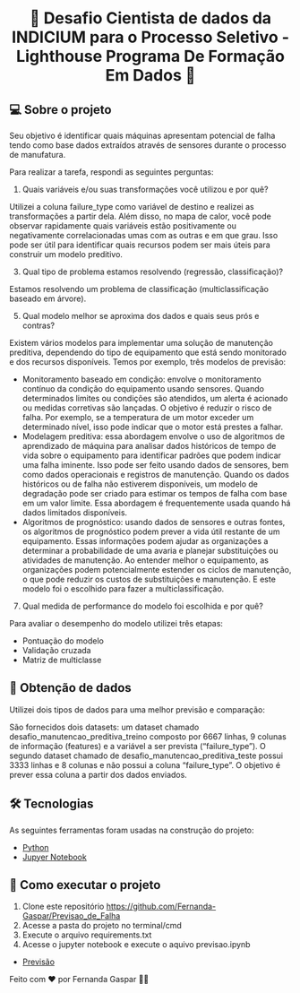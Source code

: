 <h1 align="center"> 🚀 Desafio Cientista de dados da INDICIUM para o Processo Seletivo - Lighthouse Programa De Formação Em Dados 🚀 </h1>

## 💻 Sobre o projeto

Seu objetivo é identificar quais máquinas apresentam potencial de falha tendo como base dados extraídos através de sensores durante o processo de manufatura. 

Para realizar a tarefa, respondi as seguintes perguntas: 
1. Quais variáveis e/ou suas transformações você utilizou e por quê? 

  Utilizei a coluna failure_type como variável de destino e realizei as transformações a partir dela. Além disso, no mapa de calor, você pode observar    rapidamente quais variáveis estão positivamente ou negativamente correlacionadas umas com as outras e em que grau. Isso pode ser útil para identificar quais recursos podem ser mais úteis para construir um modelo preditivo.
  
3. Qual tipo de problema estamos resolvendo (regressão, classificação)? 

  Estamos resolvendo um problema de classificação (multiclassificação baseado em árvore).
  
5. Qual modelo melhor se aproxima dos dados e quais seus prós e contras?

  Existem vários modelos para implementar uma solução de manutenção preditiva, dependendo do tipo de equipamento que está sendo monitorado e dos recursos disponíveis. Temos por exemplo, três modelos de previsão: 
  
  - Monitoramento baseado em condição: envolve o monitoramento contínuo da condição do equipamento usando sensores. Quando determinados limites ou condições são atendidos, um alerta é acionado ou medidas corretivas são lançadas. O objetivo é reduzir o risco de falha. Por exemplo, se a temperatura de um motor exceder um determinado nível, isso pode indicar que o motor está prestes a falhar.
  - Modelagem preditiva: essa abordagem envolve o uso de algoritmos de aprendizado de máquina para analisar dados históricos de tempo de vida sobre o equipamento para identificar padrões que podem indicar uma falha iminente. Isso pode ser feito usando dados de sensores, bem como dados operacionais e registros de manutenção. Quando os dados históricos ou de falha não estiverem disponíveis, um modelo de degradação pode ser criado para estimar os tempos de falha com base em um valor limite. Essa abordagem é frequentemente usada quando há dados limitados disponíveis. 
  - Algoritmos de prognóstico: usando dados de sensores e outras fontes, os algoritmos de prognóstico podem prever a vida útil restante de um equipamento. Essas informações podem ajudar as organizações a determinar a probabilidade de uma avaria e planejar substituições ou atividades de manutenção. Ao entender melhor o equipamento, as organizações podem potencialmente estender os ciclos de manutenção, o que pode reduzir os custos de substituições e manutenção. E este modelo foi o escolhido para fazer a multiclassificação.

7. Qual medida de performance do modelo foi escolhida e por quê?

 Para avaliar o desempenho do modelo utilizei três etapas: 
 - Pontuação do modelo
 - Validação cruzada
 - Matriz de multiclasse

## 🎲 Obtenção de dados
Utilizei dois tipos de dados para uma melhor previsão e comparação:

São fornecidos dois datasets: um dataset chamado desafio_manutencao_preditiva_treino composto por 6667 linhas, 9 colunas de informação (features) e a variável a ser prevista (“failure_type”). O segundo dataset chamado de desafio_manutencao_preditiva_teste possui 3333 linhas e 8 colunas e não possui a coluna “failure_type”. O objetivo é prever essa coluna a partir dos dados enviados.

## 🛠 Tecnologias

As seguintes ferramentas foram usadas na construção do projeto:

- [Python](https://www.python.org)
- [Jupyer Notebook](https://jupyter.org)

## 🚀 Como executar o projeto

1. Clone este repositório https://github.com/Fernanda-Gaspar/Previsao_de_Falha
2. Acesse a pasta do projeto no terminal/cmd
3. Execute o arquivo requirements.txt
3. Acesse o jupyter notebook e execute o aquivo previsao.ipynb

- [Previsão](https://github.com/Fernanda-Gaspar/Previsao_de_Falha/blob/main/previsao.ipynb)

Feito com ❤️ por Fernanda Gaspar 👋🏽
